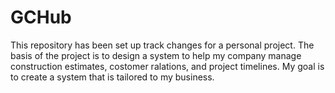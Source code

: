 # GCHub

This repository has been set up track changes for a personal project.
The basis of the project is to design a system to help my company manage construction estimates, costomer ralations, and project timelines. My goal is to create a system that is tailored to my business.
